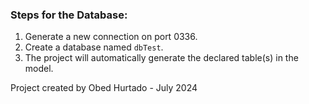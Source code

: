 ### Steps for the Database:

1. Generate a new connection on port 0336.
2. Create a database named `dbTest`.
3. The project will automatically generate the declared table(s) in the model.



Project created by Obed Hurtado - July 2024
